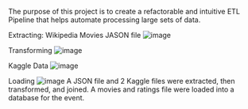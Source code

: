 The purpose of this project is to create a refactorable and intuitive ETL Pipeline that helps automate processing large sets of data.

Extracting:
Wikipedia Movies JASON file
![image](https://user-images.githubusercontent.com/86276329/144187020-016fe08f-90c3-4c23-bfa2-83839d4517cf.png)

Transforming
![image](https://user-images.githubusercontent.com/86276329/144188262-c8dd7238-596e-4d13-b529-49d084a9e47f.png)

Kaggle Data
![image](https://user-images.githubusercontent.com/86276329/144188726-9c416753-2bae-4028-84e2-8bbb5493adc4.png)


Loading
![image](https://user-images.githubusercontent.com/86276329/144189211-f3ebb505-1cb0-486a-bbd2-f8b72f4deaaa.png)
A JSON file and 2 Kaggle files were extracted, then transformed, and joined. A movies and ratings file were loaded into a database for the event.
